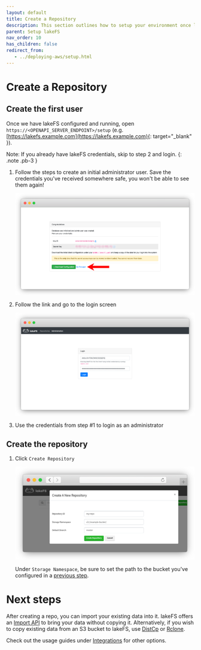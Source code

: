 ```yaml
---
layout: default
title: Create a Repository
description: This section outlines how to setup your environment once lakeFS is configured and running
parent: Setup lakeFS
nav_order: 10
has_children: false
redirect_from:
   - ../deploying-aws/setup.html
---
```


# Create a Repository

## Create the first user

Once we have lakeFS configured and running, open `https://<OPENAPI_SERVER_ENDPOINT>/setup` (e.g. [https://lakefs.example.com](https://lakefs.example.com){: target="_blank" }).

Note: If you already have lakeFS credentials, skip to step 2 and login.
{: .note .pb-3 }

1. Follow the steps to create an initial administrator user. Save the credentials you've received somewhere safe, you won't be able to see them again!

   ![Setup](../assets/img/setup_done.png)

2. Follow the link and go to the login screen

   ![Login Screen](../assets/img/login.png)

3. Use the credentials from step #1 to login as an administrator
   
## Create the repository

1. Click `Create Repository`
    
   ![Create Repository](../assets/img/create_repo_s3.png)

   Under `Storage Namespace`, be sure to set the path to the bucket you've configured in a [previous step](./storage/index.md).
   
   
# Next steps

After creating a repo, you can import your existing data into it. lakeFS offers an [Import API](import.md) to bring your data without copying it.
Alternatively, if you wish to copy existing data from an S3 bucket to lakeFS, use [DistCp](../integrations/distcp.md) or [Rclone](../integrations/rclone.md).

Check out the usage guides under [Integrations](../integrations/index.md) for other options.
